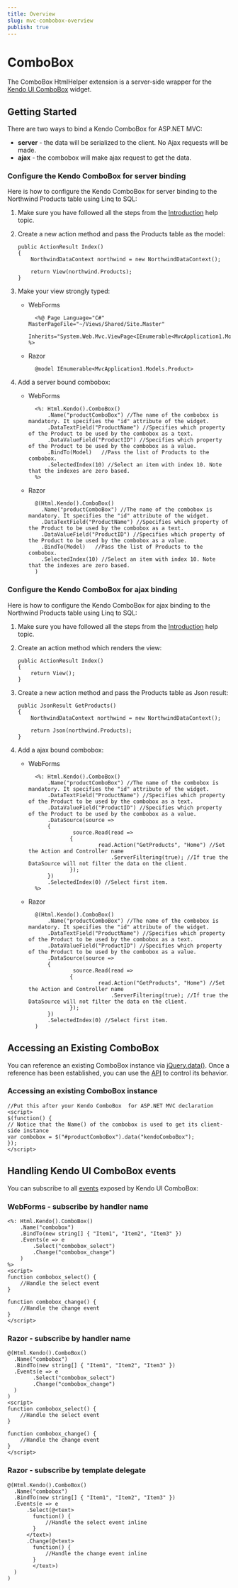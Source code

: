 ```yaml
---
title: Overview
slug: mvc-combobox-overview
publish: true
---
```


# ComboBox

The ComboBox HtmlHelper extension is a server-side wrapper for the [Kendo UI ComboBox](http://docs.kendoui.com/api/web/combobox) widget.

## Getting Started

There are two ways to bind a Kendo ComboBox for ASP.NET MVC:

*   **server** - the data will be serialized to the client. No Ajax requests will be made.
*   **ajax** - the combobox will make ajax request to get the data.

### Configure the Kendo ComboBox for server binding

Here is how to configure the Kendo ComboBox for server binding to the Northwind Products table using Linq to SQL:

1.  Make sure you have followed all the steps from the [Introduction](http://docs.kendoui.com/getting-started/using-kendo-with/aspnet-mvc/introduction) help topic.

2.  Create a new action method and pass the Products table as the model:

        public ActionResult Index()
        {
            NorthwindDataContext northwind = new NorthwindDataContext();

            return View(northwind.Products);
        }
3.  Make your view strongly typed:
    - WebForms

            <%@ Page Language="C#" MasterPageFile="~/Views/Shared/Site.Master"
               Inherits="System.Web.Mvc.ViewPage<IEnumerable<MvcApplication1.Models.Product>>" %>
    - Razor

            @model IEnumerable<MvcApplication1.Models.Product>
4.  Add a server bound combobox:
    - WebForms

            <%: Html.Kendo().ComboBox()
                .Name("productComboBox") //The name of the combobox is mandatory. It specifies the "id" attribute of the widget.
                .DataTextField("ProductName") //Specifies which property of the Product to be used by the combobox as a text.
                .DataValueField("ProductID") //Specifies which property of the Product to be used by the combobox as a value.
                .BindTo(Model)   //Pass the list of Products to the combobox.
                .SelectedIndex(10) //Select an item with index 10. Note that the indexes are zero based.
            %>
    - Razor

            @(Html.Kendo().ComboBox()
              .Name("productComboBox") //The name of the combobox is mandatory. It specifies the "id" attribute of the widget.
              .DataTextField("ProductName") //Specifies which property of the Product to be used by the combobox as a text.
              .DataValueField("ProductID") //Specifies which property of the Product to be used by the combobox as a value.
              .BindTo(Model)   //Pass the list of Products to the combobox.
              .SelectedIndex(10) //Select an item with index 10. Note that the indexes are zero based.
            )

### Configure the Kendo ComboBox for ajax binding

Here is how to configure the Kendo ComboBox for ajax binding to the Northwind Products table using Linq to SQL:

1.  Make sure you have followed all the steps from the [Introduction](http://docs.kendoui.com/getting-started/using-kendo-with/aspnet-mvc/introduction) help topic.

2.  Create an action method which renders the view:

        public ActionResult Index()
        {
            return View();
        }
3.  Create a new action method and pass the Products table as Json result:

        public JsonResult GetProducts()
        {
            NorthwindDataContext northwind = new NorthwindDataContext();

            return Json(northwind.Products);
        }
4.  Add a ajax bound combobox:
    - WebForms

            <%: Html.Kendo().ComboBox()
                .Name("productComboBox") //The name of the combobox is mandatory. It specifies the "id" attribute of the widget.
                .DataTextField("ProductName") //Specifies which property of the Product to be used by the combobox as a text.
                .DataValueField("ProductID") //Specifies which property of the Product to be used by the combobox as a value.
                .DataSource(source =>
                {
                        source.Read(read =>
                       {
                                read.Action("GetProducts", "Home") //Set the Action and Controller name
                                    .ServerFiltering(true); //If true the DataSource will not filter the data on the client.
                       });
                })
                .SelectedIndex(0) //Select first item.
            %>
    - Razor

            @(Html.Kendo().ComboBox()
                .Name("productComboBox") //The name of the combobox is mandatory. It specifies the "id" attribute of the widget.
                .DataTextField("ProductName") //Specifies which property of the Product to be used by the combobox as a text.
                .DataValueField("ProductID") //Specifies which property of the Product to be used by the combobox as a value.
                .DataSource(source =>
                {
                        source.Read(read =>
                       {
                                read.Action("GetProducts", "Home") //Set the Action and Controller name
                                    .ServerFiltering(true); //If true the DataSource will not filter the data on the client.
                       });
                })
                .SelectedIndex(0) //Select first item.
            )

## Accessing an Existing ComboBox

You can reference an existing ComboBox instance via [jQuery.data()](http://api.jquery.com/jQuery.data/).
Once a reference has been established, you can use the [API](http://docs.kendoui.com/api/web/combobox#methods) to control its behavior.


### Accessing an existing ComboBox instance

    //Put this after your Kendo ComboBox  for ASP.NET MVC declaration
    <script>
    $(function() {
    // Notice that the Name() of the combobox is used to get its client-side instance
    var combobox = $("#productComboBox").data("kendoComboBox");
    });
    </script>


## Handling Kendo UI ComboBox events

You can subscribe to all [events](http://docs.kendoui.com/api/web/combobox#events) exposed by Kendo UI ComboBox:

### WebForms - subscribe by handler name

    <%: Html.Kendo().ComboBox()
        .Name("combobox")
        .BindTo(new string[] { "Item1", "Item2", "Item3" })
        .Events(e => e
            .Select("combobox_select")
            .Change("combobox_change")
        )
    %>
    <script>
    function combobox_select() {
        //Handle the select event
    }

    function combobox_change() {
        //Handle the change event
    }
    </script>


### Razor - subscribe by handler name

    @(Html.Kendo().ComboBox()
      .Name("combobox")
      .BindTo(new string[] { "Item1", "Item2", "Item3" })
      .Events(e => e
            .Select("combobox_select")
            .Change("combobox_change")
      )
    )
    <script>
    function combobox_select() {
        //Handle the select event
    }

    function combobox_change() {
        //Handle the change event
    }
    </script>


### Razor - subscribe by template delegate

    @(Html.Kendo().ComboBox()
      .Name("combobox")
      .BindTo(new string[] { "Item1", "Item2", "Item3" })
      .Events(e => e
          .Select(@<text>
            function() {
                //Handle the select event inline
            }
          </text>)
          .Change(@<text>
            function() {
                //Handle the change event inline
            }
            </text>)
      )
    )


